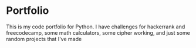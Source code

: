# Portfolio
This is my code portfolio for Python. I have challenges for hackerrank and freecodecamp, some math calculators, some cipher working, and just some random projects that I've made
